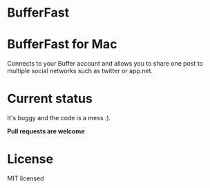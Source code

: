 BufferFast
==========

# BufferFast for Mac

Connects to your Buffer account and allows you to share one post to multiple social networks such as twitter or app.net.

# Current status

It's buggy and the code is a mess :).

**Pull requests are welcome**

# License

MIT licensed
